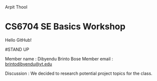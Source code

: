 Arpit Thool
# CS6704 SE Basics Workshop
Hello GitHub!

#STAND UP

Member name : Dibyendu Brinto Bose
Member email : brintodibyendu@vt.edu

Discussion : We decided to research potential project topics for the class.
